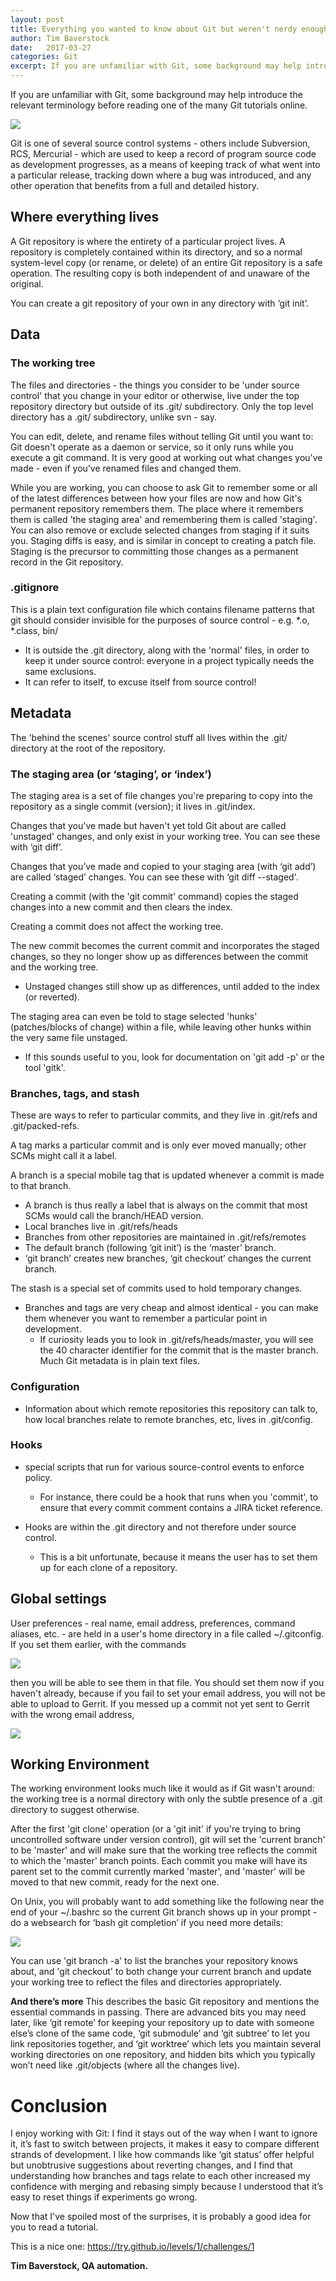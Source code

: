 ```yaml
---
layout: post
title: Everything you wanted to know about Git but weren't nerdy enough to ask
author: Tim Baverstock
date:   2017-03-27
categories: Git
excerpt: If you are unfamiliar with Git, some background may help introduce the relevant terminology before reading one of the many Git tutorials online.
---
```

If you are unfamiliar with Git, some background may help introduce the relevant terminology before reading one of the many Git tutorials online.

<img class="no-box-shadow" src="{{page.imgdir}}/git.png"/>

Git is one of several source control systems - others include Subversion, RCS, Mercurial - which are used to keep a record of program source code as development progresses, as a means of keeping track of what went into a particular release, tracking down where a bug was introduced, and any other operation that benefits from a full and detailed history.

## Where everything lives

A Git repository is where the entirety of a particular project lives. A repository is completely contained within its directory, and so a normal system-level copy (or rename, or delete) of an entire Git repository is a safe operation. The resulting copy is both independent of and unaware of the original.

You can create a git repository of your own in any directory with ‘git init’.

## Data

### The working tree

The files and directories - the things you consider to be 'under source control' that you change in your editor or otherwise, live under the top repository directory but outside of its .git/ subdirectory. Only the top level directory has a .git/ subdirectory, unlike svn - say.

You can edit, delete, and rename files without telling Git until you want to: Git doesn't operate as a daemon or service, so it only runs while you execute a git command. It is very good at working out what changes you've made - even if you’ve renamed files and changed them.

While you are working, you can choose to ask Git to remember some or all of the latest differences between how your files are now and how Git's permanent repository remembers them. The place where it remembers them is called 'the staging area' and remembering them is called 'staging'. You can also remove or exclude selected changes from staging if it suits you. Staging diffs is easy, and is similar in concept to creating a patch file. Staging is the precursor to committing those changes as a permanent record in the Git repository.

### .gitignore

This is a plain text configuration file which contains filename patterns that git should consider invisible for the purposes of source control - e.g. \*.o, \*.class, bin/

- It is outside the .git directory, along with the 'normal' files, in order to keep it under source control: everyone in a project typically needs the same exclusions.
- It can refer to itself, to excuse itself from source control!

## Metadata

The 'behind the scenes' source control stuff all lives within the .git/ directory at the root of the repository.

### The staging area (or ‘staging’, or ‘index’)

The staging area is a set of file changes you're preparing to copy into the repository as a single commit (version); it lives in .git/index.

Changes that you've made but haven't yet told Git about are called 'unstaged' changes, and only exist in your working tree. You can see these with ‘git diff’.

Changes that you’ve made and copied to your staging area (with ‘git add’) are called ‘staged’ changes. You can see these with ‘git diff --staged'.

Creating a commit (with the 'git commit' command) copies the staged changes into a new commit and then clears the index.

Creating a commit does not affect the working tree.

The new commit becomes the current commit and incorporates the staged changes, so they no longer show up as differences between the commit and the working tree.

- Unstaged changes still show up as differences, until added to the index (or reverted).

The staging area can even be told to stage selected 'hunks' (patches/blocks of change) within a file, while leaving other hunks within the very same file unstaged.

- If this sounds useful to you, look for documentation on 'git add -p' or the tool 'gitk'.

### Branches, tags, and stash

These are ways to refer to particular commits, and they live in .git/refs and .git/packed-refs.

A tag marks a particular commit and is only ever moved manually; other SCMs might call it a label.

A branch is a special mobile tag that is updated whenever a commit is made to that branch.

- A branch is thus really a label that is always on the commit that most SCMs would call the branch/HEAD version.
- Local branches live in .git/refs/heads
- Branches from other repositories are maintained in .git/refs/remotes
- The default branch (following ‘git init’) is the ‘master’ branch.
- ‘git branch’ creates new branches, ‘git checkout’ changes the current branch.

The stash is a special set of commits used to hold temporary changes.

- Branches and tags are very cheap and almost identical - you can make them whenever you want to remember a particular point in development.
  - If curiosity leads you to look in .git/refs/heads/master, you will see the 40 character identifier for the commit that is the master branch. Much Git metadata is in plain text files.

### Configuration

- Information about which remote repositories this repository can talk to, how local branches relate to remote branches, etc, lives in .git/config.

### Hooks

- special scripts that run for various source-control events to enforce policy.
  - For instance, there could be a hook that runs when you 'commit', to ensure that every commit comment contains a JIRA ticket reference.

- Hooks are within the .git directory and not therefore under source control.
  - This is a bit unfortunate, because it means the user has to set them up for each clone of a repository.

## Global settings

User preferences - real name, email address, preferences, command aliases, etc. - are held in a user's home directory in a file called ~/.gitconfig. If you set them earlier, with the commands

<img class="no-box-shadow" src="{{page.imgdir}}/1.png"/>

then you will be able to see them in that file. You should set them now if you haven't already, because if you fail to set your email address, you will not be able to upload to Gerrit.
If you messed up a commit not yet sent to Gerrit with the wrong email address,

<img class="no-box-shadow" src="{{page.imgdir}}/2.png"/>

## Working Environment

The working environment looks much like it would as if Git wasn't around: the working tree is a normal directory with only the subtle presence of a .git directory to suggest otherwise.

After the first 'git clone' operation (or a 'git init' if you're trying to bring uncontrolled software under version control), git will set the 'current branch' to be 'master' and will make sure that the working tree reflects the commit to which the 'master' branch points. Each commit you make will have its parent set to the commit currently marked 'master', and 'master' will be moved to that new commit, ready for the next one.

On Unix, you will probably want to add something like the following near the end of your ~/.bashrc so the current Git branch shows up in your prompt - do a websearch for ‘bash git completion’ if you need more details:

<img class="no-box-shadow" src="{{page.imgdir}}/3.png"/>

You can use 'git branch -a' to list the branches your repository knows about, and 'git checkout' to both change your current branch and update your working tree to reflect the files and directories appropriately.

**And there’s more**
This describes the basic Git repository and mentions the essential commands in passing. There are advanced bits you may need later, like ‘git remote’ for keeping your repository up to date with someone else’s clone of the same code, ‘git submodule’ and ‘git subtree’ to let you link repositories together, and ‘git worktree’ which lets you maintain several working directories on one repository, and hidden bits which you typically won’t need like .git/objects (where all the changes live).

# Conclusion
I enjoy working with Git: I find it stays out of the way when I want to ignore it, it’s fast to switch between projects, it makes it easy to compare different strands of development.
I like how commands like ‘git status’ offer helpful but unobtrusive suggestions about reverting changes, and I find that understanding how branches and tags relate to each other increased my confidence with merging and rebasing simply because I understood that it’s easy to reset things if experiments go wrong.

Now that I've spoiled most of the surprises, it is probably a good idea for you to read a tutorial.

This is a nice one: <a href="https://try.github.io/levels/1/challenges/1">https://try.github.io/levels/1/challenges/1</a>

**Tim Baverstock, QA automation.**
